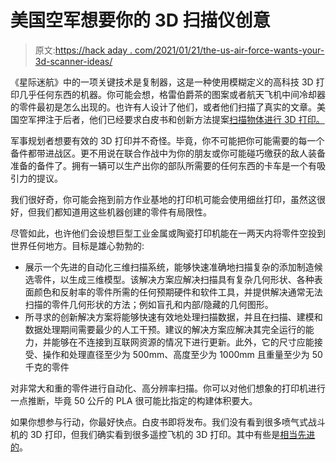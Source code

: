 # 美国空军想要你的 3D 扫描仪创意

> 原文:[https://hack aday . com/2021/01/21/the-us-air-force-wants-your-3d-scanner-ideas/](https://hackaday.com/2021/01/21/the-us-air-force-wants-your-3d-scanner-ideas/)

《星际迷航》中的一项关键技术是复制器，这是一种使用模糊定义的高科技 3D 打印几乎任何东西的机器。你可能会想，格雷伯爵茶的图案或者航天飞机中间冷却器的零件最初是怎么出现的。也许有人设计了他们，或者他们扫描了真实的文章。美国空军押注于后者，他们已经要求白皮书和创新方法提案[扫描物体进行 3D 打印。](https://beta.sam.gov/opp/edc38c321c314e288c02568d53e6ec97/view?index=opp&page=1&organization_id=300000251)

军事规划者想要有效的 3D 打印并不奇怪。毕竟，你不可能把你可能需要的每一个备件都带进战区。更不用说在联合作战中为你的朋友或你可能碰巧缴获的敌人装备准备的备件了。拥有一辆可以生产出你的部队所需要的任何东西的卡车是一个有吸引力的提议。

我们很好奇，你可能会拖到前方作业基地的打印机可能会使用细丝打印，虽然这很好，但我们都知道用这些机器创建的零件有局限性。

尽管如此，也许他们会设想巨型工业金属或陶瓷打印机能在一两天内将零件空投到世界任何地方。目标是雄心勃勃的:

*   展示一个先进的自动化三维扫描系统，能够快速准确地扫描复杂的添加制造候选零件，以生成三维模型。该解决方案应解决扫描具有复杂几何形状、各种表面颜色和反射率的零件所需的任何预期硬件和软件工具，并提供解决通常无法扫描的零件几何形状的方法；例如盲孔和内部/隐藏的几何图形。
*   所寻求的创新解决方案将能够快速有效地处理扫描数据，并且在扫描、建模和数据处理期间需要最少的人工干预。建议的解决方案应解决其完全运行的能力，并能够在不连接到互联网资源的情况下进行更新。此外，它的尺寸应能接受、操作和处理直径至少为 500mm、高度至少为 1000mm
    且重量至少为 50 千克的零件

对非常大和重的零件进行自动化、高分辨率扫描。你可以对他们想象的打印机进行一点推断，毕竟 50 公斤的 PLA 很可能比指定的构建体积要大。

如果你想参与行动，你最好快点。白皮书即将发布。我们没有看到很多喷气式战斗机的 3D 打印，但我们确实看到很多遥控飞机的 3D 打印。其中有些是[相当先进的](https://hackaday.com/2018/09/11/awesome-looking-3d-printed-rc-plane-is-full-of-design-considerations/)。